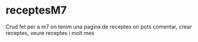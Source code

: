 # receptesM7
Crud fet per a m7 on tenim una pagina de receptes on pots comentar, crear receptes, veure receptes i molt mes
